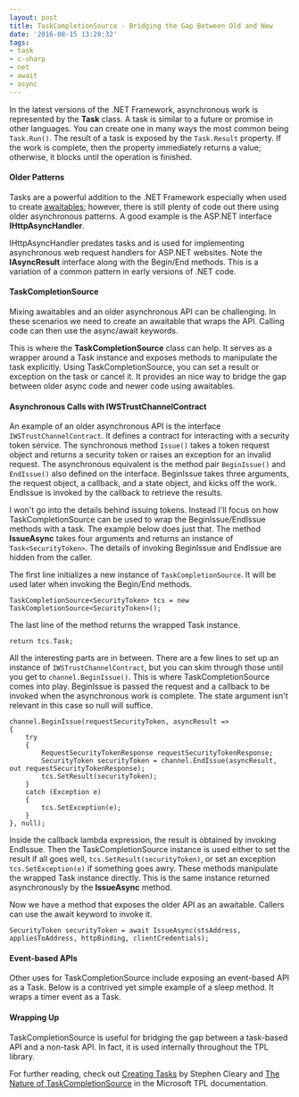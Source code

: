 ```yaml
---
layout: post
title: TaskCompletionSource - Bridging the Gap Between Old and New
date: '2016-08-15 13:28:32'
tags:
- task
- c-sharp
- net
- await
- async
---
```


In the latest versions of the .NET Framework, asynchronous work is represented by the **Task** class. A task is similar to a future or promise in other languages. You can create one in many ways the most common being `Task.Run()`. The result of a task is exposed by the `Task.Result` property. If the work is complete, then the property immediately returns a value; otherwise, it blocks until the operation is finished.

#### Older Patterns

Tasks are a powerful addition to the .NET Framework especially when used to create [awaitables](http://blog.stephencleary.com/2012/02/async-and-await.html); however, there is still plenty of code out there using older asynchronous patterns. A good example is the ASP.NET interface **IHttpAsyncHandler**.

<script src="https://gist.github.com/joebuschmann/9a7f1b648185e915603fbd2f778e5b6a.js"></script>

IHttpAsyncHandler predates tasks and is used for implementing asynchronous web request handlers for ASP.NET websites. Note the **IAsyncResult** interface along with the Begin/End methods. This is a variation of a common pattern in early versions of .NET code.

#### TaskCompletionSource

Mixing awaitables and an older asynchronous API can be challenging. In these scenarios we need to create an awaitable that wraps the API. Calling code can then use the async/await keywords.

This is where the **TaskCompletionSource** class can help. It serves as a wrapper around a Task instance and exposes methods to manipulate the task explicitly. Using TaskCompletionSource, you can set a result or exception on the task or cancel it. It provides an nice way to bridge the gap between older async code and newer code using awaitables.

#### Asynchronous Calls with IWSTrustChannelContract

An example of an older asynchronous API is the interface `IWSTrustChannelContract`. It defines a contract for interacting with a security token service. The synchronous method `Issue()` takes a token request object and returns a security token or raises an exception for an invalid request. The asynchronous equivalent is the method pair `BeginIssue()` and `EndIssue()` also defined on the interface. BeginIssue takes three arguments, the request object, a callback, and a state object, and kicks off the work. EndIssue is invoked by the callback to retrieve the results.

<script src="https://gist.github.com/joebuschmann/7cf72676354e17b7318ad120acf898e1.js"></script>

I won't go into the details behind issuing tokens. Instead I'll focus on how TaskCompletionSource can be used to wrap the BeginIssue/EndIssue methods with a task. The example below does just that. The method **IssueAsync** takes four arguments and returns an instance of `Task<SecurityToken>`. The details of invoking BeginIssue and EndIssue are hidden from the caller.

<script src="https://gist.github.com/joebuschmann/d8388de7a15009fd3e907d8894abeb37.js"></script>

The first line initializes a new instance of `TaskCompletionSource`. It will be used later when invoking the Begin/End methods.

```
TaskCompletionSource<SecurityToken> tcs = new TaskCompletionSource<SecurityToken>();
```

The last line of the method returns the wrapped Task instance.

```
return tcs.Task;
```

All the interesting parts are in between. There are a few lines to set up an instance of `IWSTrustChannelContract`, but you can skim through those until you get to `channel.BeginIssue()`. This is where TaskCompletionSource comes into play. BeginIssue is passed the request and a callback to be invoked when the asynchronous work is complete. The state argument isn't relevant in this case so null will suffice.

```
channel.BeginIssue(requestSecurityToken, asyncResult =>
{
    try
    {
        RequestSecurityTokenResponse requestSecurityTokenResponse;
        SecurityToken securityToken = channel.EndIssue(asyncResult, out requestSecurityTokenResponse);
        tcs.SetResult(securityToken);
    }
    catch (Exception e)
    {
        tcs.SetException(e);
    }
}, null);
```

Inside the callback lambda expression, the result is obtained by invoking EndIssue. Then the TaskCompletionSource instance is used either to set the result if all goes well, `tcs.SetResult(securityToken)`, or set an exception `tcs.SetException(e)` if something goes awry. These methods manipulate the wrapped Task instance directly. This is the same instance returned asynchronously by the **IssueAsync** method.

Now we have a method that exposes the older API as an awaitable. Callers can use the await keyword to invoke it.

```
SecurityToken securityToken = await IssueAsync(stsAddress, appliesToAddress, httpBinding, clientCredentials);
```

#### Event-based APIs

Other uses for TaskCompletionSource include exposing an event-based API as a Task. Below is a contrived yet simple example of a sleep method. It wraps a timer event as a Task.

<script src="https://gist.github.com/joebuschmann/909e3d157b705002e022.js"></script>

#### Wrapping Up

TaskCompletionSource is useful for bridging the gap between a task-based API and a non-task API. In fact, it is used internally throughout the TPL library.

For further reading, check out [Creating Tasks](http://blog.stephencleary.com/2012/02/creating-tasks.html) by Stephen Cleary and [The Nature of TaskCompletionSource<TResult>](https://blogs.msdn.microsoft.com/pfxteam/2009/06/02/the-nature-of-taskcompletionsourcetresult/) in the Microsoft TPL documentation.